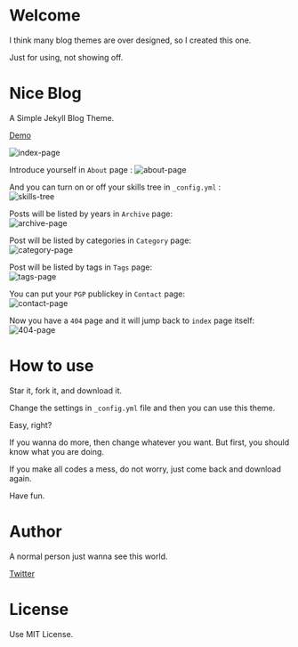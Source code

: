Welcome
=======

I think many blog themes are over designed, so I created this one. 

Just for using, not showing off.

Nice Blog
========

A Simple Jekyll Blog Theme.

[Demo](http://benjaminblog.ml/Nice_Blog)

![index-page](https://github.com/itisbenjamin/Nice_Blog/img/blog/index.png)

Introduce yourself in `About` page  :
![about-page](https://github.com/itisbenjamin/Nice_Blog/img/blog/about.png)

And you can turn on or off your skills tree in `_config.yml` :  
![skills-tree](https://github.com/itisbenjamin/Nice_Blog/img/blog/skillstree.png)

Posts will be listed by years in `Archive` page:  
![archive-page](https://github.com/itisbenjamin/Nice_Blog/img/blog/archive.png)

Post will be listed by categories in `Category` page:  
![category-page](https://github.com/itisbenjamin/Nice_Blog/img/blog/category.png)

Post will be listed by tags in `Tags` page:  
![tags-page](https://github.com/itisbenjamin/Nice_Blog/img/blog/tags.png)

You can put your `PGP` publickey in `Contact` page:  
![contact-page](https://github.com/itisbenjamin/Nice_Blog/img/blog/contact.png)

Now you have a `404` page and it will jump back to `index` page itself:  
![404-page](https://github.com/itisbenjamin/Nice_Blog/img/blog/404.png)

How to use
=========

Star it, fork it, and download it.

Change the settings in `_config.yml` file and then you can use this theme.

Easy, right? 

If you wanna do more, then change whatever you want. But first, you should know what you are doing. 

If you make all codes a mess, do not worry, just come back and download again.

Have fun.

Author
======

A normal person just wanna see this world.

[Twitter](https://twitter.com/itisbenjamin1)

License
======

Use MIT License.


